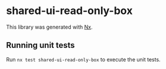 # shared-ui-read-only-box

This library was generated with [Nx](https://nx.dev).

## Running unit tests

Run `nx test shared-ui-read-only-box` to execute the unit tests.
